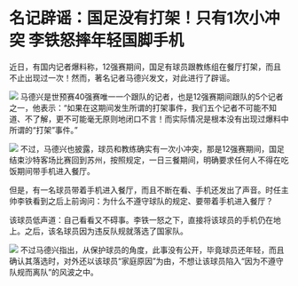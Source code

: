 # 名记辟谣：国足没有打架！只有1次小冲突 李铁怒摔年轻国脚手机

近日，有国内记者爆料称，12强赛期间，国足有球员跟教练组在餐厅打架，而且不止出现过一次！然而，著名记者马德兴发文，对此进行了辟谣。

![](https://inews.gtimg.com/news_bt/O8f6ewTk_vR_GJ3H6pEDhdTf2dKTiBiBZSUBYh_MGwxEcAA/1000)
马德兴是世预赛40强赛唯一一个跟队的记者，也是12强赛期间跟队的5个记者之一，他表示：“如果在这期间发生所谓的打架事件，我们五个记者不可能不知道、不了解，更不可能毫无原则地闭口不言！而实际情况是根本没有出现过爆料中所谓的“打架”事件。”

![](https://inews.gtimg.com/news_bt/OQoiHXnPqcZWj9iMKtxGkaepov3SNKVCcsgI02Cf2qk2AAA/1000)
不过，马德兴也披露，球员和教练确实有一次小冲突，那是12强赛期间，国足结束沙特客场比赛回到苏州，按照规定，一日三餐期间，明确要求任何人不得在吃饭期间带手机进入餐厅。

但是，有一名球员带着手机进入餐厅，而且不断在看、手机还发出了声音。时任主帅李铁看到之后上前询问：为什么不遵守球队的规定、要带着手机进入餐厅？

该球员低声道：自己看看又不碍事。李铁一怒之下，直接将该球员的手机仍在地上。之后，该名球员因为违反队规就落选了国家队。

![](https://inews.gtimg.com/news_bt/O4LeODsE4Yow1Iu0H_HTVXzKm8h9Cmgh799XSzid6K_aUAA/1000)
不过马德兴指出，从保护球员的角度，此事没有公开，毕竟球员还年轻，而且确认其落选时，对外还以该球员“家庭原因”为由，不想让该球员陷入“因为不遵守队规而离队”的风波之中。

